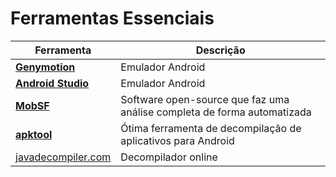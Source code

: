 # Ferramentas Essenciais



| Ferramenta                                                            | Descrição                                                               |
| --------------------------------------------------------------------- | ----------------------------------------------------------------------- |
| [**Genymotion**](https://www.genymotion.com/)                         | Emulador Android                                                        |
| [**Android Studio**](https://developer.android.com/studio)            | Emulador Android                                                        |
| [**MobSF**](https://github.com/MobSF/Mobile-Security-Framework-MobSF) | Software open-source que faz uma análise completa de forma automatizada |
| [**apktool**](https://ibotpeaches.github.io/Apktool/)                 | Ótima ferramenta de decompilação de aplicativos para Android            |
| [javadecompiler.com](http://www.javadecompilers.com/apk)              | Decompilador online                                                     |
